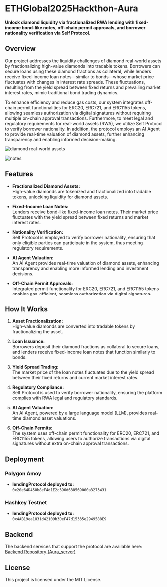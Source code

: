 # ETHGlobal2025Hackthon-Aura

**Unlock diamond liquidity via fractionalized RWA lending with fixed-income bond-like notes, off-chain permit approvals, and borrower nationality verification via Self Protocol.**

## Overview

Our project addresses the liquidity challenges of diamond real-world assets by fractionalizing high-value diamonds into tradable tokens. Borrowers can secure loans using these diamond fractions as collateral, while lenders receive fixed-income loan notes—similar to bonds—whose market price fluctuates with changes in interest rate spreads. These fluctuations, resulting from the yield spread between fixed returns and prevailing market interest rates, mimic traditional bond trading dynamics.

To enhance efficiency and reduce gas costs, our system integrates off-chain permit functionalities for ERC20, ERC721, and ERC1155 tokens, allowing seamless authorization via digital signatures without requiring multiple on-chain approval transactions. Furthermore, to meet legal and regulatory requirements for real-world assets (RWA), we utilize Self Protocol to verify borrower nationality. In addition, the protocol employs an AI Agent to provide real-time valuation of diamond assets, further enhancing transparency and enabling informed decision-making.

![diamond real-world assets](https://imgur.com/bHRjXGu.png)

![notes](https://imgur.com/mtQlkJZ.png)

## Features

- **Fractionalized Diamond Assets:**  
  High-value diamonds are tokenized and fractionalized into tradable tokens, unlocking liquidity for diamond assets.

- **Fixed-Income Loan Notes:**  
  Lenders receive bond-like fixed-income loan notes. Their market price fluctuates with the yield spread between fixed returns and market interest rates.

- **Nationality Verification:**  
  Self Protocol is employed to verify borrower nationality, ensuring that only eligible parties can participate in the system, thus meeting regulatory requirements.

- **AI Agent Valuation:**  
  An AI Agent provides real-time valuation of diamond assets, enhancing transparency and enabling more informed lending and investment decisions.
  
- **Off-Chain Permit Approvals:**  
  Integrated permit functionality for ERC20, ERC721, and ERC1155 tokens enables gas-efficient, seamless authorization via digital signatures.
  
## How It Works

1. **Asset Fractionalization:**  
   High-value diamonds are converted into tradable tokens by fractionalizing the asset.

2. **Loan Issuance:**  
   Borrowers deposit their diamond fractions as collateral to secure loans, and lenders receive fixed-income loan notes that function similarly to bonds.

3. **Yield Spread Trading:**  
   The market price of the loan notes fluctuates due to the yield spread between their fixed returns and current market interest rates.

4. **Regulatory Compliance:**  
   Self Protocol is used to verify borrower nationality, ensuring the platform complies with RWA legal and regulatory standards.

5. **AI Agent Valuation:**  
   An AI Agent, powered by a large language model (LLM), provides real-time diamond asset valuations.

6. **Off-Chain Permits:**  
   The system uses off-chain permit functionality for ERC20, ERC721, and ERC1155 tokens, allowing users to authorize transactions via digital signatures without extra on-chain approval transactions.

## Deployment

### Polygon Amoy
- **lendingProtocol deployed to:** `0x20e64D450b8eF4d1E2c396d638569000a3273431`

### Hashkey Testnet
- **lendingProtocol deployed to:** `0x4AB19ea1831d42109b3DeF47d15335e2949588E9`

## Backend

The backend services that support the protocol are available here:  
[Backend Repository (Aura_server)](https://github.com/abcd5251/Aura_server)

## License

This project is licensed under the MIT License.
